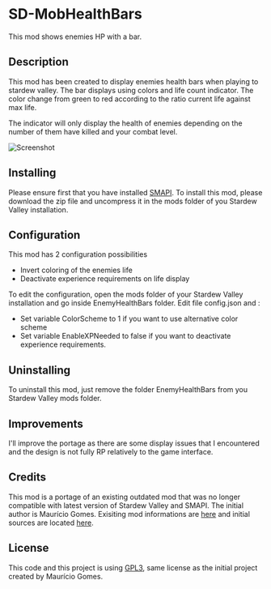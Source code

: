 # SD-MobHealthBars
This mod shows enemies HP with a bar.

## Description
This mod has been created to display enemies health bars when playing to stardew valley. The bar displays using colors and life count indicator. The color change from green to red according to the ratio current life against max life.

The indicator will only display the health of enemies depending on the number of them have killed and your combat level.

![Screenshot](https://github.com/SDV-SHOW-HP-BAR\ShowMobHealthBars\images\Screenshot-1.jpg)

## Installing
Please ensure first that you have installed [SMAPI](https://www.smapi.io/).
To install this mod, please download the zip file and uncompress it in the mods folder of you Stardew Valley installation.

## Configuration
This mod has 2 configuration possibilities
- Invert coloring of the enemies life
- Deactivate experience requirements on life display

To edit the configuration, open the mods folder of your Stardew Valley installation and go inside EnemyHealthBars folder. Edit file config.json and :
- Set variable ColorScheme to 1 if you want to use alternative color scheme
- Set variable EnableXPNeeded to false if you want to deactivate experience requirements.

## Uninstalling
To uninstall this mod, just remove the folder EnemyHealthBars from you Stardew Valley mods folder.

## Improvements
I'll improve the portage as there are some display issues that I encountered and the design is not fully RP relatively to the game interface.

## Credits
This mod is a portage of an existing outdated mod that was no longer compatible with latest version of Stardew Valley and SMAPI. The initial author is Maurício Gomes. Exisiting mod informations are [here](https://www.nexusmods.com/stardewvalley/mods/193) and initial sources are located [here](https://gitlab.com/speeder1/SMAPIHealthbarMod).

## License
This code and this project is using [GPL3](https://gnu.org/licenses/gpl.html), same license as the initial project created by Maurício Gomes.
